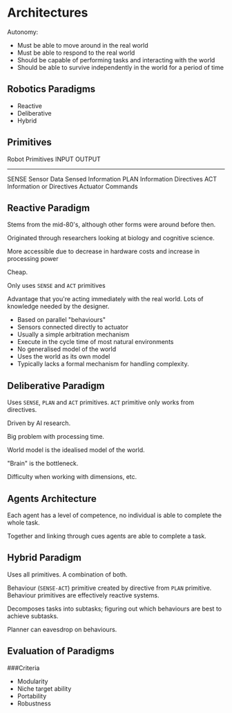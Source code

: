 Architectures
=============

Autonomy:

* Must be able to move around in the real world
* Must be able to respond to the real world
* Should be capable of performing tasks and interacting with the world
* Should be able to survive independently in the world for a period of time


Robotics Paradigms
------------------

* Reactive
* Deliberative
* Hybrid


Primitives
----------

Robot Primitives  INPUT                     OUTPUT
----------------  ------------------------  ------------------
SENSE             Sensor Data               Sensed Information
PLAN              Information               Directives
ACT               Information or Directives Actuator Commands


Reactive Paradigm
-----------------

Stems from the mid-80's, although other forms were around before then.

Originated through researchers looking at biology and cognitive science.

More accessible due to decrease in hardware costs and increase in processing power

Cheap.

Only uses `SENSE` and `ACT` primitives

Advantage that you're acting immediately with the real world. Lots of knowledge needed by the designer.

* Based on parallel "behaviours"
* Sensors connected directly to actuator
* Usually a simple arbitration mechanism
* Execute in the cycle time of most natural environments
* No generalised model of the world
* Uses the world as its own model
* Typically lacks a formal mechanism for handling complexity.


Deliberative Paradigm
---------------------

Uses `SENSE`, `PLAN` and `ACT` primitives. `ACT` primitive only works from directives.

Driven by AI research.

Big problem with processing time.

World model is the idealised model of the world.

"Brain" is the bottleneck.

Difficulty when working with dimensions, etc.


Agents Architecture
-------------------

Each agent has a level of competence, no individual is able to complete the whole task.

Together and linking through cues agents are able to complete a task.


Hybrid Paradigm
---------------

Uses all primitives. A combination of both.

Behaviour (`SENSE-ACT`) primitive created by directive from `PLAN` primitive. Behaviour primitives
are effectively reactive systems.

Decomposes tasks into subtasks; figuring out which behaviours are best to achieve subtasks.

Planner can eavesdrop on behaviours.


Evaluation of Paradigms
-----------------------

###Criteria
* Modularity
* Niche target ability
* Portability
* Robustness


